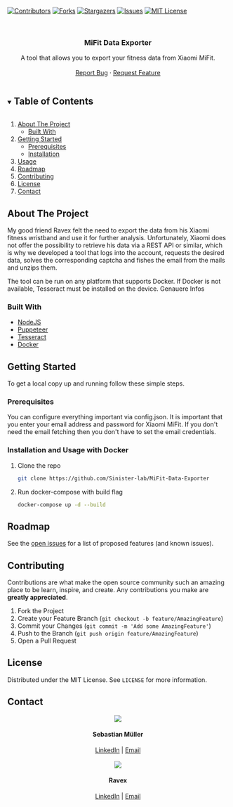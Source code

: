 


<!-- PROJECT SHIELDS -->
[![Contributors][contributors-shield]][contributors-url]
[![Forks][forks-shield]][forks-url]
[![Stargazers][stars-shield]][stars-url]
[![Issues][issues-shield]][issues-url]
[![MIT License][license-shield]][license-url]



<!-- PROJECT LOGO -->
<br />
<p align="center">

  <h3 align="center">MiFit Data Exporter</h3>

  <p align="center">
    A tool that allows you to export your fitness data from Xiaomi MiFit.
    <br />
    <br />
    <a href="https://github.com/Sinister-lab/MiFit-Data-Exporter/issues">Report Bug</a>
    ·
    <a href="https://github.com/Sinister-lab/MiFit-Data-Exporter/issues">Request Feature</a>
  </p>
</p>



<!-- TABLE OF CONTENTS -->
<details open="open">
  <summary><h2 style="display: inline-block">Table of Contents</h2></summary>
  <ol>
    <li>
      <a href="#about-the-project">About The Project</a>
      <ul>
        <li><a href="#built-with">Built With</a></li>
      </ul>
    </li>
    <li>
      <a href="#getting-started">Getting Started</a>
      <ul>
        <li><a href="#prerequisites">Prerequisites</a></li>
        <li><a href="#installation">Installation</a></li>
      </ul>
    </li>
    <li><a href="#usage">Usage</a></li>
    <li><a href="#roadmap">Roadmap</a></li>
    <li><a href="#contributing">Contributing</a></li>
    <li><a href="#license">License</a></li>
    <li><a href="#contact">Contact</a></li>
  </ol>
</details>



<!-- ABOUT THE PROJECT -->
## About The Project

My good friend Ravex felt the need to export the data from his Xiaomi fitness wristband and use it for further analysis. Unfortunately, Xiaomi does not offer the possibility to retrieve his data via a REST API or similar, which is why we developed a tool that logs into the account, requests the desired data, solves the corresponding captcha and fishes the email from the mails and unzips them.

The tool can be run on any platform that supports Docker. If Docker is not available, Tesseract must be installed on the device. Genauere Infos

### Built With

* [NodeJS](https://nodejs.org/en/)
* [Puppeteer](https://github.com/puppeteer/puppeteer)
* [Tesseract](https://www.npmjs.com/package/node-tesseract-ocr)
* [Docker](https://www.docker.com/)



<!-- GETTING STARTED -->
## Getting Started

To get a local copy up and running follow these simple steps.

### Prerequisites

You can configure everything important via config.json. It is important that you enter your email address and password for Xiaomi MiFit. If you don't need the email fetching then you don't have to set the email credentials.

### Installation and Usage with Docker

1. Clone the repo
   ```sh
   git clone https://github.com/Sinister-lab/MiFit-Data-Exporter
   ```
2. Run docker-compose with build flag
   ```sh
   docker-compose up -d --build
   ```



<!-- ROADMAP -->
## Roadmap

See the [open issues](https://github.com/Sinister-lab/MiFit-Data-Exporter/issues) for a list of proposed features (and known issues).



<!-- CONTRIBUTING -->
## Contributing

Contributions are what make the open source community such an amazing place to be learn, inspire, and create. Any contributions you make are **greatly appreciated**.

1. Fork the Project
2. Create your Feature Branch (`git checkout -b feature/AmazingFeature`)
3. Commit your Changes (`git commit -m 'Add some AmazingFeature'`)
4. Push to the Branch (`git push origin feature/AmazingFeature`)
5. Open a Pull Request



<!-- LICENSE.txt -->
## License

Distributed under the MIT License. See `LICENSE` for more information.



<!-- CONTACT -->
## Contact

 <div align="center">
     <img src="https://github.com/Sinister-lab.png?size=100">
     <h4>Sebastian Müller</h4>
     <div>
         <a href="https://www.linkedin.com/in/sebastian-m%C3%BCller-472442105/">LinkedIn</a>
         <span>|</span>
         <a href="mailto:smueller@steinberger.co">Email</a>
     </div>
 </div>
<br/>
 <div align="center">
     <img src="https://github.com/Sinister-lab.png?size=100">
     <h4>Ravex</h4>
     <div>
         <a href="https://www.linkedin.com/in/sebastian-m%C3%BCller-472442105/">LinkedIn</a>
         <span>|</span>
         <a href="mailto:smueller@steinberger.co">Email</a>
     </div>
 </div>




<!-- MARKDOWN LINKS & IMAGES -->
[contributors-shield]: https://img.shields.io/github/contributors/Sinister-lab/MiFit-Data-Exporter.svg?style=for-the-badge
[contributors-url]: https://github.com/Sinister-lab/MiFit-Data-Exporter/graphs/contributors
[forks-shield]: https://img.shields.io/github/forks/Sinister-lab/MiFit-Data-Exporter.svg?style=for-the-badge
[forks-url]: https://github.com/Sinister-lab/MiFit-Data-Exporter/network/members
[stars-shield]: https://img.shields.io/github/stars/Sinister-lab/MiFit-Data-Exporter.svg?style=for-the-badge
[stars-url]: https://github.com/Sinister-lab/MiFit-Data-Exporter/stargazers
[issues-shield]: https://img.shields.io/github/issues/Sinister-lab/MiFit-Data-Exporter?style=for-the-badge
[issues-url]: https://github.com/Sinister-lab/MiFit-Data-Exporter/issues
[license-shield]: https://img.shields.io/github/license/Sinister-lab/MiFit-Data-Exporter.svg?style=for-the-badge
[license-url]: https://github.com/Sinister-lab/MiFit-Data-Exporter/blob/master/LICENSE.txt
[linkedin-shield]: https://img.shields.io/badge/-LinkedIn-black.svg?style=for-the-badge&logo=linkedin&colorB=555
[linkedin-url]: https://linkedin.com/in/github_username